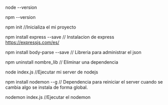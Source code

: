 node --version

npm --version

npm init //Inicializa el mi proyecto

npm install express --save // Instalacion de express          https://expressjs.com/es/

npm install body-parse --save // Libreria para administrar el json

npm uninstall nombre_lib // Eliminar una dependencia

node index.js //Ejecutar mi server de nodejs

npm install nodemon --g // Dependencia para reiniciar el server cuando se cambia algo se instala de forma global.

nodemon index.js //Ejecutar el nodemon

